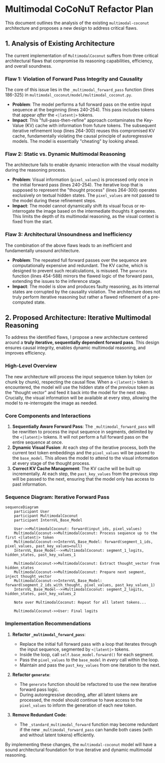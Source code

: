 # Multimodal CoCoNuT Refactor Plan

This document outlines the analysis of the existing `multimodal-coconut` architecture and proposes a new design to address critical flaws.
## 1. Analysis of Existing Architecture

The current implementation of `MultimodalCoconut` suffers from three critical architectural flaws that compromise its reasoning capabilities, efficiency, and overall soundness.

### Flaw 1: Violation of Forward Pass Integrity and Causality

The core of this issue lies in the `_multimodal_forward_pass` function (lines 186-325) in `multimodal_coconut/model/multimodal_coconut.py`.

- **Problem**: The model performs a full forward pass on the entire input sequence at the beginning (lines 240-254). This pass includes tokens that appear *after* the `<|latent|>` tokens.
- **Impact**: This "full-pass-then-refine" approach contaminates the Key-Value (KV) cache with information from future tokens. The subsequent iterative refinement loop (lines 264-300) reuses this compromised KV cache, fundamentally violating the causal principle of autoregressive models. The model is essentially "cheating" by looking ahead.

### Flaw 2: Static vs. Dynamic Multimodal Reasoning

The architecture fails to enable dynamic interaction with the visual modality during the reasoning process.

- **Problem**: Visual information (`pixel_values`) is processed only once in the initial forward pass (lines 240-254). The iterative loop that is supposed to represent the "thought process" (lines 264-300) operates exclusively on textual hidden states. The `pixel_values` are not passed to the model during these refinement steps.
- **Impact**: The model cannot dynamically shift its visual focus or re-interrogate the image based on the intermediate thoughts it generates. This limits the depth of its multimodal reasoning, as the visual context is fixed from the start.

### Flaw 3: Architectural Unsoundness and Inefficiency

The combination of the above flaws leads to an inefficient and fundamentally unsound architecture.

- **Problem**: The repeated full forward passes over the sequence are computationally expensive and redundant. The KV cache, which is designed to prevent such recalculations, is misused. The `generate` function (lines 454-588) mirrors the flawed logic of the forward pass, extending the issues to the inference stage.
- **Impact**: The model is slow and produces faulty reasoning, as its internal states are corrupted by the causality violation. The architecture does not truly perform iterative reasoning but rather a flawed refinement of a pre-computed state.
## 2. Proposed Architecture: Iterative Multimodal Reasoning

To address the identified flaws, I propose a new architecture centered around a **truly iterative, sequentially dependent forward pass**. This design ensures causal integrity, enables dynamic multimodal reasoning, and improves efficiency.

### High-Level Overview

The new architecture will process the input sequence token by token (or chunk by chunk), respecting the causal flow. When a `<|latent|>` token is encountered, the model will use the hidden state of the *previous* token as the "thought vector" and feed it back into the model for the next step. Crucially, the visual information will be available at every step, allowing the model to re-interrogate the image as needed.

### Core Components and Interactions

1.  **Sequentially Aware Forward Pass**: The `_multimodal_forward_pass` will be rewritten to process the input sequence in segments, delimited by the `<|latent|>` tokens. It will not perform a full forward pass on the entire sequence at once.
2.  **Dynamic Visual Fusion**: At each step of the iterative process, both the current text token embeddings and the `pixel_values` will be passed to the `base_model`. This allows the model to attend to the visual information at every stage of the thought process.
3.  **Correct KV Cache Management**: The KV cache will be built up incrementally. At each step, the `past_key_values` from the previous step will be passed to the next, ensuring that the model only has access to past information.

### Sequence Diagram: Iterative Forward Pass

```mermaid
sequenceDiagram
    participant User
    participant MultimodalCoconut
    participant InternVL_Base_Model

    User->>MultimodalCoconut: forward(input_ids, pixel_values)
    MultimodalCoconut->>MultimodalCoconut: Process sequence up to the first <|latent|> token
    MultimodalCoconut->>InternVL_Base_Model: forward(segment_1_ids, pixel_values, past_key_values=null)
    InternVL_Base_Model-->>MultimodalCoconut: segment_1_logits, hidden_states, past_key_values_1

    MultimodalCoconut->>MultimodalCoconut: Extract thought_vector from hidden_states
    MultimodalCoconut->>MultimodalCoconut: Prepare next segment, inject thought_vector
    MultimodalCoconut->>InternVL_Base_Model: forward(segment_2_ids_with_thought, pixel_values, past_key_values_1)
    InternVL_Base_Model-->>MultimodalCoconut: segment_2_logits, hidden_states, past_key_values_2

    Note over MultimodalCoconut: Repeat for all latent tokens...

    MultimodalCoconut->>User: Final logits
```

### Implementation Recommendations

1.  **Refactor `_multimodal_forward_pass`**:
    -   Replace the initial full forward pass with a loop that iterates through the input sequence, segmented by `<|latent|>` tokens.
    -   Inside the loop, call `self.base_model.forward()` for each segment.
    -   Pass the `pixel_values` to the `base_model` in *every* call within the loop.
    -   Maintain and pass the `past_key_values` from one iteration to the next.

2.  **Refactor `generate`**:
    -   The `generate` function should be refactored to use the new iterative forward pass logic.
    -   During autoregressive decoding, after all latent tokens are processed, the model should continue to have access to the `pixel_values` to inform the generation of each new token.

3.  **Remove Redundant Code**:
    -   The `_standard_multimodal_forward` function may become redundant if the new `_multimodal_forward_pass` can handle both cases (with and without latent tokens) efficiently.

By implementing these changes, the `multimodal-coconut` model will have a sound architectural foundation for true iterative and dynamic multimodal reasoning.
